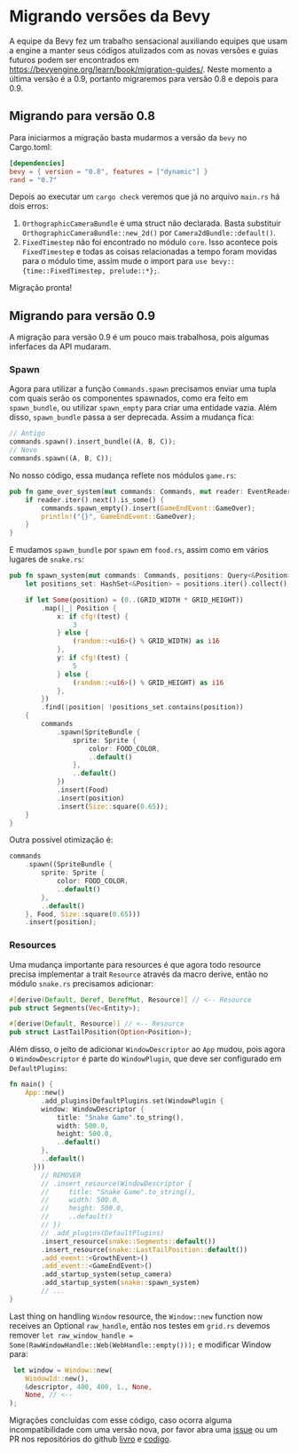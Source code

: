 # Migrando versões da Bevy

A equipe da Bevy fez um trabalho sensacional auxiliando equipes que usam a engine a manter seus códigos atulizados com as novas versões e guias futuros podem ser encontrados em https://bevyengine.org/learn/book/migration-guides/. Neste momento a última versão é a 0.9, portanto migraremos para versão 0.8 e depois para 0.9.

## Migrando para versão 0.8

Para iniciarmos a migração basta mudarmos a versão da `bevy` no Cargo.toml:

```toml
[dependencies]
bevy = { version = "0.8", features = ["dynamic"] }
rand = "0.7"
```

Depois ao executar um `cargo check` veremos que já no arquivo `main.rs` há dois erros:

1. `OrthographicCameraBundle` é uma struct não declarada. Basta substituir `OrthographicCameraBundle::new_2d()` por `Camera2dBundle::default()`.
2. `FixedTimestep` não foi encontrado no módulo `core`. Isso acontece pois `FixedTimestep` e todas as coisas relacionadas a tempo foram movidas para o módulo time, assim mude o import para `use bevy::{time::FixedTimestep, prelude::*};`.

Migração pronta!

## Migrando para versão 0.9

A migração para versão 0.9 é um pouco mais trabalhosa, pois algumas inferfaces da API mudaram.

### Spawn

Agora para utilizar a função `Commands.spawn` precisamos enviar uma tupla com quais serão os componentes spawnados, como era feito em  `spawn_bundle`, ou utilizar `spawn_empty` para criar uma entidade vazia. Além disso, `spawn_bundle` passa a ser deprecada. Assim a mudança fica:

```rs
// Antigo
commands.spawn().insert_bundle((A, B, C));
// Novo
commands.spawn((A, B, C));
```

No nosso código, essa mudança reflete nos módulos `game.rs`:

```rs
pub fn game_over_system(mut commands: Commands, mut reader: EventReader<GameEndEvent>) {
    if reader.iter().next().is_some() {
        commands.spawn_empty().insert(GameEndEvent::GameOver);
        println!("{}", GameEndEvent::GameOver);
    }
}
```

E mudamos `spawn_bundle` por `spawn` em `food.rs`, assim como em vários lugares de `snake.rs`:

```rs
pub fn spawn_system(mut commands: Commands, positions: Query<&Position>) {
    let positions_set: HashSet<&Position> = positions.iter().collect();

    if let Some(position) = (0..(GRID_WIDTH * GRID_HEIGHT))
        .map(|_| Position {
            x: if cfg!(test) {
                3
            } else {
                (random::<u16>() % GRID_WIDTH) as i16
            },
            y: if cfg!(test) {
                5
            } else {
                (random::<u16>() % GRID_HEIGHT) as i16
            },
        })
        .find(|position| !positions_set.contains(position))
    {
        commands
            .spawn(SpriteBundle {
                sprite: Sprite {
                    color: FOOD_COLOR,
                    ..default()
                },
                ..default()
            })
            .insert(Food)
            .insert(position)
            .insert(Size::square(0.65));
    }
}
```

Outra possível otimização é:

```rs
commands
    .spawn((SpriteBundle {
        sprite: Sprite {
            color: FOOD_COLOR,
            ..default()
        },
        ..default()
    }, Food, Size::square(0.65)))
    .insert(position);
```

### Resources

Uma mudança importante para resources é que agora todo resource precisa implementar a trait `Resource` através da macro derive, então no  módulo `snake.rs` precisamos adicionar:

```rs
#[derive(Default, Deref, DerefMut, Resource)] // <-- Resource
pub struct Segments(Vec<Entity>);

#[derive(Default, Resource)] // <-- Resource
pub struct LastTailPosition(Option<Position>);
```

Além disso, o jeito de adicionar `WindowDescriptor` ao `App` mudou, pois agora o `WindowDescriptor` é parte do `WindowPlugin`, que deve ser configurado em `DefaultPlugins`:

```rs
fn main() {
    App::new()
        .add_plugins(DefaultPlugins.set(WindowPlugin {
        window: WindowDescriptor {
            title: "Snake Game".to_string(),
            width: 500.0,
            height: 500.0,
            ..default()
        },
        ..default()
      }))
        // REMOVER
        // .insert_resource(WindowDescriptor {
        //     title: "Snake Game".to_string(),
        //     width: 500.0,
        //     height: 500.0,
        //     ..default()
        // })
        // .add_plugins(DefaultPlugins)
        .insert_resource(snake::Segments::default())
        .insert_resource(snake::LastTailPosition::default())
        .add_event::<GrowthEvent>()
        .add_event::<GameEndEvent>()
        .add_startup_system(setup_camera)
        .add_startup_system(snake::spawn_system)
        // ...
}     
```

Last thing on handling `Window` resource, the `Window::new` function now receives an Optional `raw_handle`, então nos testes em `grid.rs` devemos remover `let raw_window_handle = Some(RawWindowHandle::Web(WebHandle::empty()));` e modificar Window para:

```rs
 let window = Window::new(
    WindowId::new(),
    &descriptor, 400, 400, 1., None,
    None, // <--
);
```

Migrações concluídas com esse código, caso ocorra alguma incompatibilidade com uma versão nova, por favor abra uma [issue](https://github.com/naomijub/Rust-game-dev/issues) ou um PR nos repositórios do github [livro](https://github.com/naomijub/Rust-game-dev) e [codigo](https://github.com/naomijub/bevy-snake). 